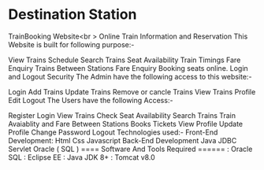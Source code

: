# Destination Station

TrainBooking Website<br \>
Online Train Information and Reservation
This Website is built for following purpose:-

View Trains Schedule
Search Trains
Seat Availability
Train Timings
Fare Enquiry
Trains Between Stations
Fare Enquiry
Booking seats online.
Login and Logout Security
The Admin have the following access to this website:-

Login
Add Trains
Update Trains
Remove or cancle Trains
View Trains
Profile Edit
Logout
The Users have the following Access:-

Register
Login
View Trains
Check Seat Availability
Search Trains
Train Avaiablity and Fare Between Stations
Books Tickets
View Profile
Update Profile
Change Password
Logout
Technologies used:-
Front-End Development:
Html
Css
Javascript
Back-End Development
Java
JDBC
Servlet
Oracle ( SQL )
==== Software And Tools Required ======
: Oracle SQL
: Eclipse EE
: Java JDK 8+
: Tomcat v8.0


